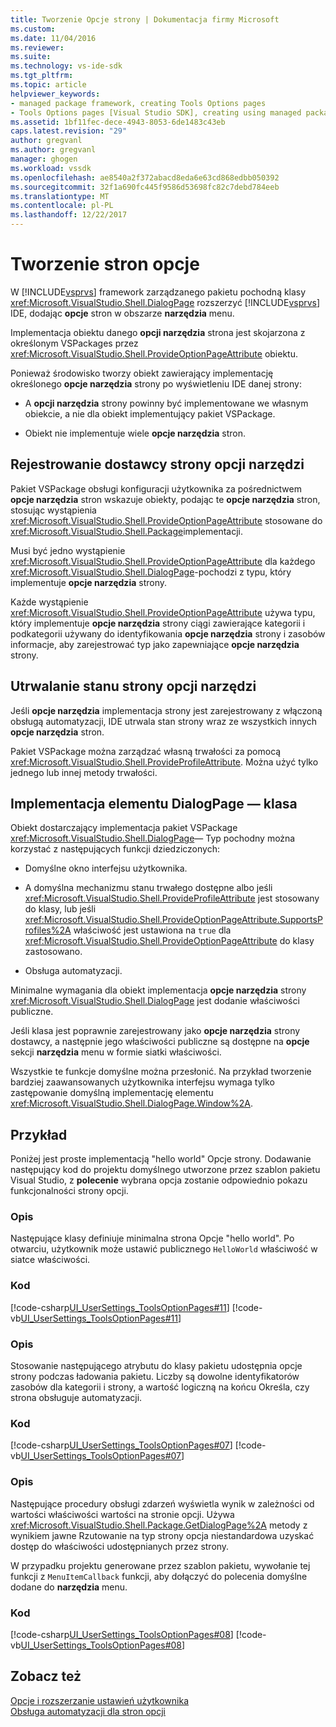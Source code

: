 ```yaml
---
title: Tworzenie Opcje strony | Dokumentacja firmy Microsoft
ms.custom: 
ms.date: 11/04/2016
ms.reviewer: 
ms.suite: 
ms.technology: vs-ide-sdk
ms.tgt_pltfrm: 
ms.topic: article
helpviewer_keywords:
- managed package framework, creating Tools Options pages
- Tools Options pages [Visual Studio SDK], creating using managed package framework
ms.assetid: 1bf11fec-dece-4943-8053-6de1483c43eb
caps.latest.revision: "29"
author: gregvanl
ms.author: gregvanl
manager: ghogen
ms.workload: vssdk
ms.openlocfilehash: ae8540a2f372abacd8eda6e63cd868edbb050392
ms.sourcegitcommit: 32f1a690fc445f9586d53698fc82c7debd784eeb
ms.translationtype: MT
ms.contentlocale: pl-PL
ms.lasthandoff: 12/22/2017
---
```

# <a name="creating-options-pages"></a>Tworzenie stron opcje
W [!INCLUDE[vsprvs](../../code-quality/includes/vsprvs_md.md)] framework zarządzanego pakietu pochodną klasy <xref:Microsoft.VisualStudio.Shell.DialogPage> rozszerzyć [!INCLUDE[vsprvs](../../code-quality/includes/vsprvs_md.md)] IDE, dodając **opcje** stron w obszarze **narzędzia** menu.  
  
 Implementacja obiektu danego **opcji narzędzia** strona jest skojarzona z określonym VSPackages przez <xref:Microsoft.VisualStudio.Shell.ProvideOptionPageAttribute> obiektu.  
  
 Ponieważ środowisko tworzy obiekt zawierający implementację określonego **opcje narzędzia** strony po wyświetleniu IDE danej strony:  
  
-   A **opcji narzędzia** strony powinny być implementowane we własnym obiekcie, a nie dla obiekt implementujący pakiet VSPackage.  
  
-   Obiekt nie implementuje wiele **opcje narzędzia** stron.  
  
## <a name="registering-as-a-tools-options-page-provider"></a>Rejestrowanie dostawcy strony opcji narzędzi  
 Pakiet VSPackage obsługi konfiguracji użytkownika za pośrednictwem **opcje narzędzia** stron wskazuje obiekty, podając te **opcje narzędzia** stron, stosując wystąpienia <xref:Microsoft.VisualStudio.Shell.ProvideOptionPageAttribute> stosowane do <xref:Microsoft.VisualStudio.Shell.Package>implementacji.  
  
 Musi być jedno wystąpienie <xref:Microsoft.VisualStudio.Shell.ProvideOptionPageAttribute> dla każdego <xref:Microsoft.VisualStudio.Shell.DialogPage>-pochodzi z typu, który implementuje **opcje narzędzia** strony.  
  
 Każde wystąpienie <xref:Microsoft.VisualStudio.Shell.ProvideOptionPageAttribute> używa typu, który implementuje **opcje narzędzia** strony ciągi zawierające kategorii i podkategorii używany do identyfikowania **opcje narzędzia** strony i zasobów informacje, aby zarejestrować typ jako zapewniające **opcje narzędzia** strony.  
  
## <a name="persisting-tools-options-page-state"></a>Utrwalanie stanu strony opcji narzędzi  
 Jeśli **opcje narzędzia** implementacja strony jest zarejestrowany z włączoną obsługą automatyzacji, IDE utrwala stan strony wraz ze wszystkich innych **opcje narzędzia** stron.  
  
 Pakiet VSPackage można zarządzać własną trwałości za pomocą <xref:Microsoft.VisualStudio.Shell.ProvideProfileAttribute>. Można użyć tylko jednego lub innej metody trwałości.  
  
## <a name="implementing-dialogpage-class"></a>Implementacja elementu DialogPage — klasa  
 Obiekt dostarczający implementacja pakiet VSPackage <xref:Microsoft.VisualStudio.Shell.DialogPage>— Typ pochodny można korzystać z następujących funkcji dziedziczonych:  
  
-   Domyślne okno interfejsu użytkownika.  
  
-   A domyślna mechanizmu stanu trwałego dostępne albo jeśli <xref:Microsoft.VisualStudio.Shell.ProvideProfileAttribute> jest stosowany do klasy, lub jeśli <xref:Microsoft.VisualStudio.Shell.ProvideOptionPageAttribute.SupportsProfiles%2A> właściwość jest ustawiona na `true` dla <xref:Microsoft.VisualStudio.Shell.ProvideOptionPageAttribute> do klasy zastosowano.  
  
-   Obsługa automatyzacji.  
  
 Minimalne wymagania dla obiekt implementacja **opcje narzędzia** strony <xref:Microsoft.VisualStudio.Shell.DialogPage> jest dodanie właściwości publiczne.  
  
 Jeśli klasa jest poprawnie zarejestrowany jako **opcje narzędzia** strony dostawcy, a następnie jego właściwości publiczne są dostępne na **opcje** sekcji **narzędzia** menu w formie siatki właściwości.  
  
 Wszystkie te funkcje domyślne można przesłonić. Na przykład tworzenie bardziej zaawansowanych użytkownika interfejsu wymaga tylko zastępowanie domyślną implementację elementu <xref:Microsoft.VisualStudio.Shell.DialogPage.Window%2A>.  
  
## <a name="example"></a>Przykład  
 Poniżej jest proste implementacją "hello world" Opcje strony. Dodawanie następujący kod do projektu domyślnego utworzone przez szablon pakietu Visual Studio, z **polecenie** wybrana opcja zostanie odpowiednio pokazu funkcjonalności strony opcji.  
  
### <a name="description"></a>Opis  
 Następujące klasy definiuje minimalna strona Opcje "hello world". Po otwarciu, użytkownik może ustawić publicznego `HelloWorld` właściwość w siatce właściwości.  
  
### <a name="code"></a>Kod  
 [!code-csharp[UI_UserSettings_ToolsOptionPages#11](../../extensibility/internals/codesnippet/CSharp/creating-options-pages_1.cs)]
 [!code-vb[UI_UserSettings_ToolsOptionPages#11](../../extensibility/internals/codesnippet/VisualBasic/creating-options-pages_1.vb)]  
  
### <a name="description"></a>Opis  
 Stosowanie następującego atrybutu do klasy pakietu udostępnia opcje strony podczas ładowania pakietu. Liczby są dowolne identyfikatorów zasobów dla kategorii i strony, a wartość logiczną na końcu Określa, czy strona obsługuje automatyzacji.  
  
### <a name="code"></a>Kod  
 [!code-csharp[UI_UserSettings_ToolsOptionPages#07](../../extensibility/internals/codesnippet/CSharp/creating-options-pages_2.cs)]
 [!code-vb[UI_UserSettings_ToolsOptionPages#07](../../extensibility/internals/codesnippet/VisualBasic/creating-options-pages_2.vb)]  
  
### <a name="description"></a>Opis  
 Następujące procedury obsługi zdarzeń wyświetla wynik w zależności od wartości właściwości wartości na stronie opcji. Używa <xref:Microsoft.VisualStudio.Shell.Package.GetDialogPage%2A> metody z wynikiem jawne Rzutowanie na typ strony opcja niestandardowa uzyskać dostęp do właściwości udostępnianych przez strony.  
  
 W przypadku projektu generowane przez szablon pakietu, wywołanie tej funkcji z `MenuItemCallback` funkcji, aby dołączyć do polecenia domyślne dodane do **narzędzia** menu.  
  
### <a name="code"></a>Kod  
 [!code-csharp[UI_UserSettings_ToolsOptionPages#08](../../extensibility/internals/codesnippet/CSharp/creating-options-pages_3.cs)]
 [!code-vb[UI_UserSettings_ToolsOptionPages#08](../../extensibility/internals/codesnippet/VisualBasic/creating-options-pages_3.vb)]  
  
## <a name="see-also"></a>Zobacz też  
 [Opcje i rozszerzanie ustawień użytkownika](../../extensibility/extending-user-settings-and-options.md)   
 [Obsługa automatyzacji dla stron opcji](../../extensibility/internals/automation-support-for-options-pages.md)